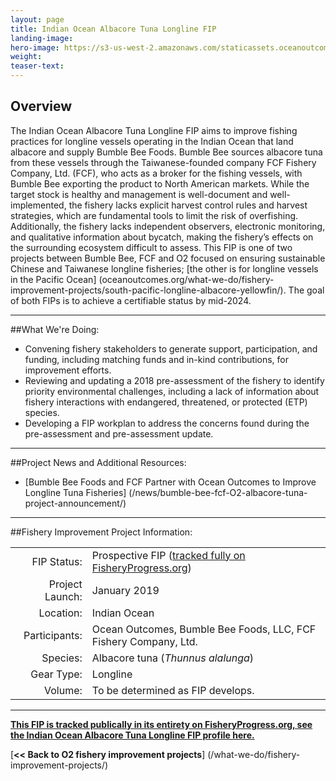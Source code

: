 ```yaml
---
layout: page 
title: Indian Ocean Albacore Tuna Longline FIP
landing-image:
hero-image: https://s3-us-west-2.amazonaws.com/staticassets.oceanoutcomes.org/hero+photos/indian-ocean-longline-albacore-hero.jpg
weight: 
teaser-text:
---
```

<h2>Overview</h2>

The Indian Ocean Albacore Tuna Longline FIP aims to improve fishing practices for longline vessels operating in the Indian Ocean that land albacore and supply Bumble Bee Foods. Bumble Bee sources albacore tuna from these vessels through the Taiwanese-founded company FCF Fishery Company, Ltd. (FCF), who acts as a broker for the fishing vessels, with Bumble Bee exporting the product to North American markets. While the target stock is healthy and management is well-document and well-implemented, the fishery lacks explicit harvest control rules and harvest strategies, which are fundamental tools to limit the risk of overfishing. Additionally, the fishery lacks independent observers, electronic monitoring, and qualitative information about bycatch, making the fishery’s effects on the surrounding ecosystem difficult to assess. This FIP is one of two projects between Bumble Bee, FCF and O2 focused on ensuring sustainable Chinese and Taiwanese longline fisheries; [the other is for longline vessels in the Pacific Ocean] (oceanoutcomes.org/what-we-do/fishery-improvement-projects/south-pacific-longline-albacore-yellowfin/). The goal of both FIPs is to achieve a certifiable status by mid-2024.

---

##What We're Doing:

* Convening fishery stakeholders to generate support, participation, and funding, including matching funds and in-kind contributions, for improvement efforts.
* Reviewing and updating a 2018 pre-assessment of the fishery to identify priority environmental challenges, including a lack of information about fishery interactions with endangered, threatened, or protected (ETP) species.
* Developing a FIP workplan to address the concerns found during the pre-assessment and pre-assessment update.

---

##Project News and Additional Resources:

* [Bumble Bee Foods and FCF Partner with Ocean Outcomes to Improve Longline Tuna Fisheries] (/news/bumble-bee-fcf-O2-albacore-tuna-project-announcement/)

---

##Fishery Improvement Project Information:

|||
| ---: | --- |
| FIP Status: | Prospective FIP (<a href="https://fisheryprogress.org/fip-profile/prospective-indian-ocean-albacore-tuna-longline">tracked fully on FisheryProgress.org</a>) |
| Project Launch: | January 2019 |
| Location: | Indian Ocean |
| Participants: | Ocean Outcomes, Bumble Bee Foods, LLC, FCF Fishery Company, Ltd. |
| Species: | Albacore tuna (*Thunnus alalunga*) |
| Gear Type: | Longline |
| Volume: | To be determined as FIP develops. |

---

<a href="https://fisheryprogress.org/fip-profile/prospective-indian-ocean-albacore-tuna-longline" target="_blank">**This FIP is tracked publically in its entirety on FisheryProgress.org, see the Indian Ocean Albacore Tuna Longline FIP profile here.**</a>

[**<< Back to O2 fishery improvement projects**] (/what-we-do/fishery-improvement-projects/)

